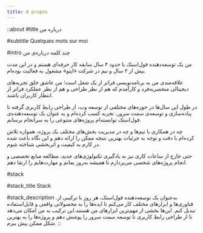 ```yaml
---
title: A propos
---
```


::about
#title
درباره‌ من

#subtitle
Quelques mots sur moi

#intro
چند کلمه درباره‌ی من

من یک توسعه‌دهنده فول‌استک با حدود ۴ سال سابقه کار حرفه‌ای هستم و در این مدت بیش از ۲ سال و نیم در شرکت «اپتو» مشغول به فعالیت بوده‌ام.

علاقه‌مندی من به برنامه‌نویسی فراتر از یک شغل است؛ من عاشق خلق تجربه‌های دیجیتالی منحصربه‌فرد و کارآمدم که هم از نظر طراحی و هم از نظر عملکرد فراتر از انتظار کاربران باشند.

در طول این سال‌ها در حوزه‌های مختلفی از توسعه وب، از طراحی رابط کاربری گرفته تا پیاده‌سازی و توسعه‌ی سمت سرور، تجربه کسب کرده‌ام و به عنوان یک توسعه‌دهنده‌ی فول‌استک توانسته‌ام پروژه‌های متنوعی را به سرانجام برسانم.

چه در همکاری با تیم‌ها و چه در مدیریت بخش‌های مختلف یک پروژه، همواره تلاش کرده‌ام با دقت و توجه به جزئیات بهترین نتیجه ممکن را ارائه دهم و این نگاه باعث شده در کارم به کیفیت و اثربخشی شناخته شوم.

حتی خارج از ساعات کاری نیز به یادگیری تکنولوژی‌های جدید، مطالعه منابع تخصصی و انجام پروژه‌های شخصی می‌پردازم تا همیشه به‌روز بمانم و مهارت‌هایم را ارتقا دهم.

#stack

#stack_title
Stack

#stack_description
.به‌عنوان یک توسعه‌دهنده فول‌استک، هر روز با ترکیبی از فناوری‌ها و ابزارهای مختلف کار می‌کنم تا ایده‌ها را به محصولاتی واقعی و قابل‌استفاده تبدیل کنم. این‌ها بخشی از مهم‌ترین ابزارهای من هستند.این ترکیب به من امکان می‌دهد تا از طراحی رابط کاربری تا توسعه سمت سرور را پوشش دهم و پروژه‌ها را به بهترین شکل ممکن پیش ببرم.
::
